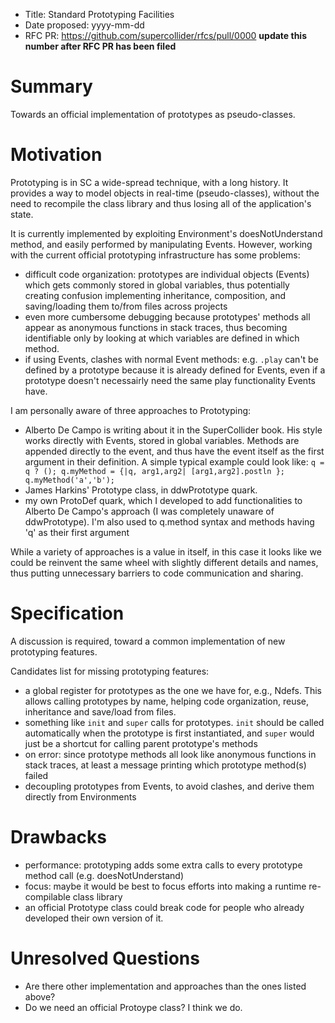 - Title: Standard Prototyping Facilities
- Date proposed: yyyy-mm-dd
- RFC PR: https://github.com/supercollider/rfcs/pull/0000 **update this number after RFC PR has been filed**

# Summary
Towards an official implementation of prototypes as pseudo-classes.

# Motivation

Prototyping is in SC a wide-spread technique, with a long history. It provides a way to model objects in real-time (pseudo-classes), without the need to recompile the class library and thus losing all of the application's state.

It is currently implemented by exploiting Environment's doesNotUnderstand method, and easily performed by manipulating Events. However, working with the current official prototyping infrastructure has some problems:
- difficult code organization: prototypes are individual objects (Events) which gets commonly stored in global variables, thus potentially creating confusion implementing inheritance, composition, and saving/loading them to/from files across projects
- even more cumbersome debugging because prototypes' methods all appear as anonymous functions in stack traces, thus becoming identifiable only by looking at which variables are defined in which method.
- if using Events, clashes with normal Event methods: e.g. `.play` can't be defined by a prototype because it is already defined for Events, even if a prototype doesn't necessairly need the same play functionality Events have.

I am personally aware of three approaches to Prototyping:
- Alberto De Campo is writing about it in the SuperCollider book. His style works directly with Events, stored in global variables. Methods are appended directly to the event, and thus have the event itself as the first argument in their definition. A simple typical example could look like: `q = q ? (); q.myMethod = {|q, arg1,arg2| [arg1,arg2].postln }; q.myMethod('a','b');`
- James Harkins' Prototype class, in ddwPrototype quark. 
- my own ProtoDef quark, which I developed to add functionalities to Alberto De Campo's approach (I was completely unaware of ddwPrototype). I'm also used to q.method syntax and methods having 'q' as their first argument

While a variety of approaches is a value in itself, in this case it looks like we could be reinvent the same wheel with slightly different details and names, thus putting unnecessary barriers to code communication and sharing.

# Specification

A discussion is required, toward a common implementation of new prototyping features.

Candidates list for missing prototyping features:

- a global register for prototypes as the one we have for, e.g., Ndefs. This allows calling prototypes by name, helping code organization, reuse, inheritance and save/load from files.
- something like `init` and `super` calls for prototypes. `init` should be called automatically when the prototype is first instantiated, and `super` would just be a shortcut for calling parent prototype's methods
- on error: since prototype methods all look like anonymous functions in stack traces, at least a message printing which prototype method(s) failed
- decoupling prototypes from Events, to avoid clashes, and derive them directly from Environments

# Drawbacks

- performance: prototyping adds some extra calls to every prototype method call (e.g. doesNotUnderstand)
- focus: maybe it would be best to focus efforts into making a runtime re-compilable class library
- an official Prototype class could break code for people who already developed their own version of it.

# Unresolved Questions
- Are there other implementation and approaches than the ones listed above?
- Do we need an official Protoype class? I think we do.
